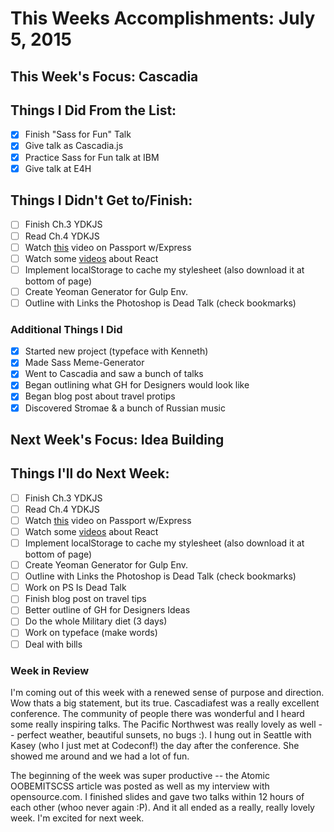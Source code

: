 # This Weeks Accomplishments: July 5, 2015

## This Week's Focus: Cascadia

## Things I Did From the List:

- [x] Finish "Sass for Fun" Talk
- [x] Give talk as Cascadia.js
- [x] Practice Sass for Fun talk at IBM
- [x] Give talk at E4H

## Things I Didn't Get to/Finish:

- [ ] Finish Ch.3 YDKJS
- [ ] Read Ch.4 YDKJS
- [ ] Watch [this](https://www.youtube.com/watch?v=twav6O53zIQ) video on Passport w/Express
- [ ] Watch some [videos](https://egghead.io/series/build-your-first-react-js-application) about React
- [ ] Implement localStorage to cache my stylesheet (also download it at bottom of page)
- [ ] Create Yeoman Generator for Gulp Env.
- [ ] Outline with Links the Photoshop is Dead Talk (check bookmarks)

### Additional Things I Did

- [x] Started new project (typeface with Kenneth)
- [x] Made Sass Meme-Generator
- [x] Went to Cascadia and saw a bunch of talks
- [x] Began outlining what GH for Designers would look like
- [x] Began blog post about travel protips
- [x] Discovered Stromae & a bunch of Russian music

## Next Week's Focus: Idea Building

## Things I'll do Next Week:

- [ ] Finish Ch.3 YDKJS
- [ ] Read Ch.4 YDKJS
- [ ] Watch [this](https://www.youtube.com/watch?v=twav6O53zIQ) video on Passport w/Express
- [ ] Watch some [videos](https://egghead.io/series/build-your-first-react-js-application) about React
- [ ] Implement localStorage to cache my stylesheet (also download it at bottom of page)
- [ ] Create Yeoman Generator for Gulp Env.
- [ ] Outline with Links the Photoshop is Dead Talk (check bookmarks)
- [ ] Work on PS Is Dead Talk
- [ ] Finish blog post on travel tips
- [ ] Better outline of GH for Designers Ideas
- [ ] Do the whole Military diet (3 days)
- [ ] Work on typeface (make words)
- [ ] Deal with bills

### Week in Review

I'm coming out of this week with a renewed sense of purpose and direction. Wow thats a big statement, but its true. Cascadiafest was a really excellent conference. The community of people there was wonderful and I heard some really inspiring talks. The Pacific Northwest was really lovely as well -- perfect weather, beautiful sunsets, no bugs :). I hung out in Seattle with Kasey (who I just met at Codeconf!) the day after the conference. She showed me around and we had a lot of fun.

The beginning of the week was super productive -- the Atomic OOBEMITSCSS article was posted as well as my interview with opensource.com. I finished slides and gave two talks within 12 hours of each other (whoo never again :P). And it all ended as a really, really lovely week. I'm excited for next week.